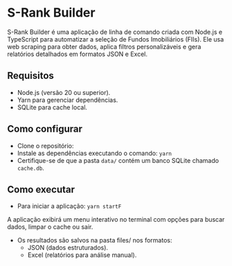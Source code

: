 # S-Rank Builder

S-Rank Builder é uma aplicação de linha de comando criada com Node.js e TypeScript para automatizar a seleção de Fundos Imobiliários (FIIs). Ele usa web scraping para obter dados, aplica filtros personalizáveis e gera relatórios detalhados em formatos JSON e Excel.

## Requisitos

- Node.js (versão 20 ou superior).
- Yarn para gerenciar dependências.
- SQLite para cache local.

## Como configurar

- Clone o repositório:
- Instale as dependências executando o comando: `yarn`
- Certifique-se de que a pasta `data/` contém um banco SQLite chamado `cache.db`.

## Como executar

- Para iniciar a aplicação: `yarn startF`

A aplicação exibirá um menu interativo no terminal com opções para buscar dados, limpar o cache ou sair.

- Os resultados são salvos na pasta files/ nos formatos:
  - JSON (dados estruturados).
  - Excel (relatórios para análise manual).
